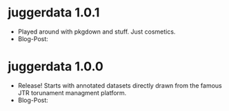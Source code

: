 # juggerdata 1.0.1

* Played around with pkgdown and stuff. Just cosmetics.
* Blog-Post: 


# juggerdata 1.0.0

* Release! Starts with annotated datasets directly drawn from the famous JTR torunament managment platform.
* Blog-Post: 


